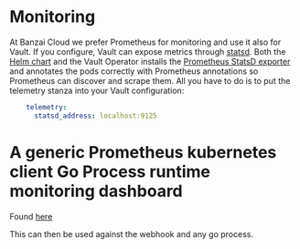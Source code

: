 # Monitoring

At Banzai Cloud we prefer Prometheus for monitoring and use it also for Vault. If you configure, Vault can expose metrics through [statsd](https://www.vaultproject.io/docs/configuration/telemetry.html#statsd). Both the [Helm chart](https://github.com/banzaicloud/bank-vaults/tree/master/charts/vault) and the Vault Operator installs the [Prometheus StatsD exporter](https://github.com/prometheus/statsd_exporter) and annotates the pods correctly with Prometheus annotations so Prometheus can discover and scrape them. All you have to do is to put the telemetry stanza into your Vault configuration:

```yaml
    telemetry:
      statsd_address: localhost:9125
```

# A generic Prometheus kubernetes client Go Process runtime monitoring dashboard
Found [here](https://grafana.com/grafana/dashboards/240)

This can then be used against the webhook and any go process.
